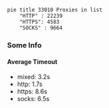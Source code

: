 
```mermaid
pie title 33010 Proxies in list
    "HTTP" : 22239
    "HTTPS": 4583
    "SOCKS" : 9664
```

### Some Info
#### Average Timeout

- mixed: 3.2s
- http: 1.7s
- https: 8.6s
- socks: 6.5s
